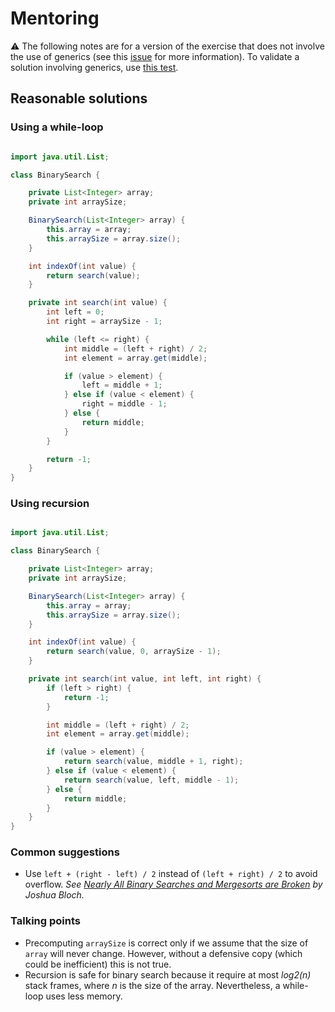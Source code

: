 # Mentoring

:warning: The following notes are for a version of the exercise that does not involve the use of generics (see this [issue](https://github.com/exercism/java/issues/1507) for more information). To validate a solution involving generics, use [this test](https://github.com/exercism/java/blob/65e2f240123b3357e310881bc5f2c29e92009343/exercises/binary-search/src/test/java/BinarySearchTest.java).

## Reasonable solutions

### Using a while-loop
```java

import java.util.List;

class BinarySearch {

    private List<Integer> array;
    private int arraySize;

    BinarySearch(List<Integer> array) {
        this.array = array;
        this.arraySize = array.size();
    }

    int indexOf(int value) {
        return search(value);
    }

    private int search(int value) {
        int left = 0;
        int right = arraySize - 1;

        while (left <= right) {
            int middle = (left + right) / 2;
            int element = array.get(middle);

            if (value > element) {
                left = middle + 1;
            } else if (value < element) {
                right = middle - 1;
            } else {
                return middle;
            }
        }

        return -1;
    }
}
```

### Using recursion
```java

import java.util.List;

class BinarySearch {

    private List<Integer> array;
    private int arraySize;

    BinarySearch(List<Integer> array) {
        this.array = array;
        this.arraySize = array.size();
    }

    int indexOf(int value) {
        return search(value, 0, arraySize - 1);
    }

    private int search(int value, int left, int right) {
        if (left > right) {
            return -1;
        }

        int middle = (left + right) / 2;
        int element = array.get(middle);

        if (value > element) {
            return search(value, middle + 1, right);
        } else if (value < element) {
            return search(value, left, middle - 1);
        } else {
            return middle;
        }
    }
}
```

### Common suggestions

- Use `left + (right - left) / 2` instead of `(left + right) / 2` to avoid overflow. _See [Nearly All Binary Searches and Mergesorts are Broken](https://ai.googleblog.com/2006/06/extra-extra-read-all-about-it-nearly.html) by Joshua Bloch._

### Talking points

- Precomputing `arraySize` is correct only if we assume that the size of `array` will never change. However, without a defensive copy (which could be inefficient) this is not true.
- Recursion is safe for binary search because it require at most _log2(n)_ stack frames, where _n_ is the size of the array. Nevertheless, a while-loop uses less memory.
